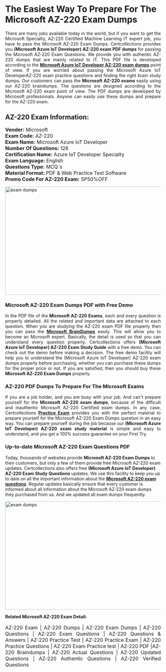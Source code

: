 <h1>The Easiest Way To Prepare For The Microsoft AZ-220 Exam Dumps</h1> <p style="text-align:justify">There are many jobs available today in the world, but if you want to get the Microsoft Specialty, AZ-220 Certified Machine Learning IT expert job, you have to pass the Microsoft AZ-220 Exam Dumps. Certcollections provides you <strong>(Microsoft Azure IoT Developer) AZ-220 exam PDF dumps</strong> for passing the Microsoft AZ-220 Exam Questions. We provide you with authentic AZ-220 dumps that are mainly related to IT. This PDF file is developed according to the <a href="https://www.certsofficial.com/microsoft/az-220-questions"><strong>Microsoft Azure IoT Developer AZ-220 exam dumps</strong></a> point of view. If you are worried about passing the Microsoft Azure IoT DeveloperAZ-220 exam practice questions and finding the right brain study dumps. Our customers can pass the <strong>Microsoft AZ-220 exams </strong>easily using our AZ-220 braindumps. The questions are designed according to the Microsoft AZ-220 exam point of view. The PDF dumps are developed by Microsoft professionals. Anyone can easily use these dumps and prepare for the AZ-220 exam.</p> <h2><strong>AZ-220 Exam Information:</strong></h2> <p><span style="font-size:16px"><strong>Vender:</strong> Microsoft<br /> <strong>Exam Code:</strong> AZ-220<br /> <strong>Exam Name:</strong> Microsoft Azure IoT Developer<br /> <strong>Number Of Questions:</strong> 126<br /> <strong>Certification Name:</strong> Azure IoT Developer Specialty<br /> <strong>Exam Language: </strong>English<br /> <strong>Questions Type:</strong> MCQ`s<br /> <strong>Material Format: </strong>PDF & Web Practice Test Software<br /> <strong>Promo Code For AZ-220 Exam:</strong> SP50%OFF</span></p> <p><a href="https://www.certsofficial.com/microsoft/az-220-questions" rel="no-follow"><img alt="exam dumps" src="https://www.certcollections.com/uploads/content/certsofficial.jpg" style="height:350px; width:750px" /></a></p> <h3><strong>Microsoft AZ-220 Exam Dumps PDF with Free Demo</strong></h3> <p style="text-align:justify">In the PDF file of the <strong>Microsoft AZ-220 Exams</strong>, each and every question is properly detailed. All the related and important data are attached to each question. When you are studying the AZ-220 exam PDF file properly then you can pass the <a href="https://www.certsofficial.com/microsoft-dumps"><strong>Microsoft BrainDumps</strong></a> easily. This will allow you to become an Microsoft expert. Basically, the detail is used so that you can understand every question properly. Certcollections offers <strong>(Microsoft Azure IoT Developer) AZ-220 Exam Study Guide</strong> with a free demo. You can check out the demo before making a decision. The free demo facility will help you to understand the (Microsoft Azure IoT Developer) AZ-220 exam dumps properly before purchasing, whether you can purchase these dumps for the proper price or not. If you are satisfied, then you should buy these <strong>Microsoft AZ-220 Exam Dumps</strong> properly.</p> <h3><strong>AZ-220 PDF Dumps To Prepare For The Microsoft Exams</strong></h3> <p style="text-align:justify">If you are a job holder, and you are busy with your job. And can't prepare yourself for the <strong>Microsoft AZ-220 exam dumps</strong>, because of the difficult and inauthentic Microsoft AZ-220 Certified exam dumps. In any case, Certcollections <strong><a href="https://www.certsofficial.com/">Practice Exam</a></strong> provides you with the perfect material to prepare yourself for the Microsoft AZ-220 Exam Dumps question in an easy way. You can prepare yourself during the job because our <strong>(Microsoft Azure IoT Developer) AZ-220 exam study material</strong> is simple and easy to understand, and you get a 100% success guarantee on your First Try.</p> <h3><strong>Up-to-date Microsoft AZ-220 Exam Questions PDF</strong></h3> <p>Today, thousands of websites provide <strong>Microsoft AZ-220 Exam Dumps</strong> to their customers, but only a few of them provide free Microsoft AZ-220 exam updates. Certcollections also offers free <strong>(Microsoft Azure IoT Developer) AZ-220 Exam Study Questions</strong> updates. We use this facility to keep you up to date on all the important information about the <a href="https://www.certsofficial.com/microsoft/az-220-questions"><strong>Microsoft AZ-220 exam questions</strong></a>. Regular updates basically ensure that every customer is informed about all information about the Microsoft AZ-220 exam dumps they purchased from us. And we updated all exam dumps frequently.</p> <p><a href="https://www.certsofficial.com/microsoft/az-220-questions"><img alt="exam dumps " src="https://www.certcollections.com/uploads/content/certsofficial2.jpg" style="height:350px; width:750px" /></a></p> <p style="text-align:justify"><span style="font-size:14px"><strong>Related Microsoft AZ-220 Exam Detail:</strong></span><br /> <br /> <span style="font-size:16px">AZ-220 Exam | AZ-220 Dumps | AZ-220 Exam Dumps | AZ-220 Questions | AZ-220 Exam Questions | AZ-220 Questions & Answers | AZ-220 Practice Test | AZ-220 Practice Exam | AZ-220 Practice Questions | AZ-220 Exam Practice test | AZ-220 PDF |AZ-220 Braindumps | AZ-220 Actual Questions | AZ-220 Updated Questions | AZ-220 Authentic Questions | AZ-220 Verified Questions</span></p>
